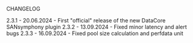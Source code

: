 CHANGELOG

2.3.1 - 20.06.2024 - First "official" release of the new DataCore SANsymphony plugin
2.3.2 - 13.09.2024 - Fixed minor latency and alert bugs
2.3.3 - 16.09.2024 - Fixed pool size calculation and perfdata unit 